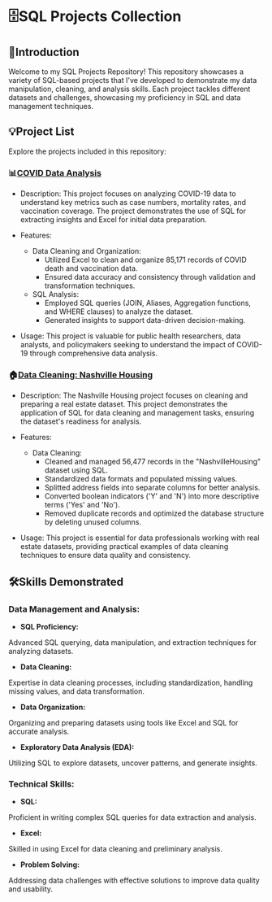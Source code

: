 # 🗄️SQL Projects Collection
## 🔎Introduction
Welcome to my SQL Projects Repository! This repository showcases a variety of SQL-based projects that I've developed to demonstrate my data manipulation, cleaning, and analysis skills. Each project tackles different datasets and challenges, showcasing my proficiency in SQL and data management techniques.

## 💡Project List
Explore the projects included in this repository:

### 📊[COVID Data Analysis](https://github.com/tsenyun/SQL/blob/main/SQL%20Data%20Exploration%20-%20COVID%20Project.sql)
- Description:
This project focuses on analyzing COVID-19 data to understand key metrics such as case numbers, mortality rates, and vaccination coverage. The project demonstrates the use of SQL for extracting insights and Excel for initial data preparation.

- Features:
  - Data Cleaning and Organization:
      - Utilized Excel to clean and organize 85,171 records of COVID death and vaccination data.
      - Ensured data accuracy and consistency through validation and transformation techniques.
  - SQL Analysis:
      - Employed SQL queries (JOIN, Aliases, Aggregation functions, and WHERE clauses) to analyze the dataset.
      - Generated insights to support data-driven decision-making.
- Usage:
This project is valuable for public health researchers, data analysts, and policymakers seeking to understand the impact of COVID-19 through comprehensive data analysis.

### 🏠[Data Cleaning: Nashville Housing](https://github.com/tsenyun/SQL/blob/main/SQL%20Data%20Cleaning%20-%20NashvilleHousing%20Project.sql)
- Description:
The Nashville Housing project focuses on cleaning and preparing a real estate dataset. This project demonstrates the application of SQL for data cleaning and management tasks, ensuring the dataset's readiness for analysis.

- Features:
  - Data Cleaning:
      - Cleaned and managed 56,477 records in the "NashvilleHousing" dataset using SQL.
      - Standardized data formats and populated missing values.
      - Splitted address fields into separate columns for better analysis.
      - Converted boolean indicators ('Y' and 'N') into more descriptive terms ('Yes' and 'No').
      - Removed duplicate records and optimized the database structure by deleting unused columns.

- Usage:
This project is essential for data professionals working with real estate datasets, providing practical examples of data cleaning techniques to ensure data quality and consistency.

## 🛠️Skills Demonstrated
### Data Management and Analysis:
- **SQL Proficiency:** 

Advanced SQL querying, data manipulation, and extraction techniques for analyzing datasets.

- **Data Cleaning:**  

Expertise in data cleaning processes, including standardization, handling missing values, and data transformation.

- **Data Organization:** 

Organizing and preparing datasets using tools like Excel and SQL for accurate analysis.

- **Exploratory Data Analysis (EDA):** 

Utilizing SQL to explore datasets, uncover patterns, and generate insights.

### Technical Skills: 
- **SQL:** 

Proficient in writing complex SQL queries for data extraction and analysis.

- **Excel:**  

Skilled in using Excel for data cleaning and preliminary analysis.

- **Problem Solving:** 

Addressing data challenges with effective solutions to improve data quality and usability.

